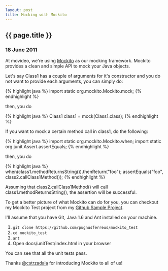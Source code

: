 ```yaml
---
layout: post
title: Mocking with Mockito
---
```


<h2>
  {{ page.title }}
</h2>

<h3>18 June 2011</h3>

At movideo, we're using <a href="http://mockito.org/">Mockito</a> as our mocking framework.
Mockito provides a clean and simple API to mock your Java objects.

Let's say Class1 has a couple of arguments for it's constructor and you do not want to provide each arguments,
you can simply do:

{% highlight java %}
import static org.mockito.Mockito.mock;
{% endhighlight %}


then, you do

{% highlight java %}
Class1 class1 = mock(Class1.class);
{% endhighlight %}

If you want to mock a certain method call in class1, do the following:

{% highlight java %}
import static org.mockito.Mockito.when;
import static org.junit.Assert.assertEquals;
{% endhighlight %}

then, you do

{% highlight java %}
when(class1.methodReturnsString()).thenReturn("foo");
assertEquals("foo", class2.callClass1Method());
{% endhighlight %}

Assuming that class2.callClass1Method() will call class1.methodReturnsString(), 
the assertion will be successful.

To get a better picture of what Mockito can do for you, you can checkout my Mockito Test project
from my <a href="https://github.com/pugnusferreus/mockito_test">Github Sample Project</a>.

I'll assume that you have Git, Java 1.6 and Ant installed on your machine.

1. `git clone https://github.com/pugnusferreus/mockito_test`
2. `cd mockito_test`
3. `ant`
4. Open docs/unitTest/index.html in your browser

You can see that all the unit tests pass.

Thanks <a href="http://twitter.com/#!/cstrzadala">@cstrzadala</a> for introducing Mockito to all of us!
